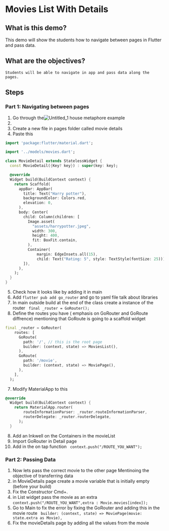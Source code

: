 # Movies List With Details

## What is this demo?
   This demo will show the students how to navigate between pages in Flutter and pass data. 

## What are the objectives?
    Students will be able to navigate in app and pass data along the pages.

## Steps
### Part 1: Navigating between pages 
1. Go through the![Untitled_1](https://user-images.githubusercontent.com/52189918/169860043-73d6ddae-19c4-437b-ba68-be426ffb72ac.jpg)
 house metaphore example
2. 
3. Create a new file in pages folder called movie details
4. Paste this 
```dart 
import 'package:flutter/material.dart';

import '../models/movies.dart';

class MovieDetail extends StatelessWidget {
  const MovieDetail({Key? key}) : super(key: key);

  @override
  Widget build(BuildContext context) {
    return Scaffold(
      appBar: AppBar(
        title: Text("Harry potter"),
        backgroundColor: Colors.red,
        elevation: 0,
      ),
      body: Center(
        child: Column(children: [
          Image.asset(
            "assets/harrypotter.jpeg",
            width: 300,
            height: 400,
            fit: BoxFit.contain,
          ),
          Container(
              margin: EdgeInsets.all(15),
              child: Text("Rating: 5", style: TextStyle(fontSize: 25)))
        ]),
      ),
    );
  }
}
```
5. Check how it looks like by adding it in main
6. Add `flutter pub add go_router` and go to yaml file talk about libraries
7. In main outside build at the end of the class create a instance of the router ` final _router = GoRouter();`
8. Define the routes you have ( emphasis on GoRouter and GoRoute diffrence) mentioning that GoRoute is going to a scaffold widget
``` dart 
final _router = GoRouter(
    routes: [
      GoRoute(
        path: '/', // this is the root page 
        builder: (context, state) => MoviesList(),
      ),
      GoRoute(
        path: '/movie',
        builder: (context, state) => MoviePage(),
      ),
    ],
  );
  ```
7. Modify MaterialApp to this 
``` dart 
@override
  Widget build(BuildContext context) {
    return MaterialApp.router(
        routeInformationParser: _router.routeInformationParser,
        routerDelegate: _router.routerDelegate,
      );
  }
  ```
8. Add an Inkwell on the Containers in the movieList
9. Import GoRouter in Detail page
10. Add in the on tap function ` context.push("/ROUTE_YOU_WANT");` 

### Part 2: Passing Data
1. Now lets pass the correct movie to the other page Mentinoing the objective of transferring data 
2. in MovieDetails page create a movie variable that is initially empty (before your build)
3. Fix the Constructor Cmd+.
4. in List widget pass the movie as an extra `context.push("/ROUTE_YOU_WANT",extra : Movie.movies[index]);`
5. Go to Main to fix the error by fixing the GoRouter and adding this in the movie route ` builder: (context, state) => MoviePage(movie: state.extra as Movie),`
6. Fix the movieDetails page by adding all the values from the movie 


### 
